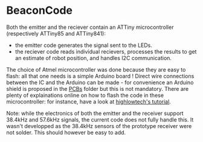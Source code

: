 # BeaconCode

Both the emitter and the reciever contain an ATTiny microcontroller (respectively ATTiny85 and ATTiny841):
 - the emitter code generates the signal sent to the LEDs.
 - the reciever code reads individual recievers, processes the results to get an estimate of robot position, and handles
 I2C communication.

The choice of Atmel microcontroller was done because they are easy to flash: all that one needs is a simple Arduino board !
Direct wire connections between the IC and the Arduino can be made - for convenience an Arduino shield is proposed in the
[PCBs](../PCBs) folder but this is not mandatory. There are plenty of explainations online on how to flash the code in these
microcontroller: for instance, have a look at [highlowtech's tutorial](http://highlowtech.org/?p=1695).

Note: while the electronics of both the emitter and the receiver support 38.4kHz and 57.6kHz signals, the current code
does not fully handle this. It wasn't developped as the 38.4kHz sensors of the prototype receiver were not solder. This
should however be easy to add.
